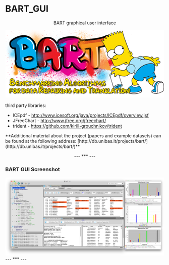 # BART_GUI
<p align="center">
BART graphical user interface
</p>

<p align="center">
  <img src="bart.png"/>
</p>

<p>
third party libraries:
<ul>
  <li> ICEpdf -  <a href="http://www.icesoft.org/java/projects/ICEpdf/overview.jsf">http://www.icesoft.org/java/projects/ICEpdf/overview.jsf</a>  </li>
  <li>JFreeChart -  <a href="http://www.jfree.org/jfreechart/">http://www.jfree.org/jfreechart/</a> </li>
  <li>trident  -  <a href="https://github.com/kirill-grouchnikov/trident">https://github.com/kirill-grouchnikov/trident</a>   </li>
</ul>
</p>

<div>
**Additional material about the project (papers and example datasets) can be found at the following address: [http://db.unibas.it/projects/bart/](http://db.unibas.it/projects/bart/)**
</div>

<p align="center">
--- *** ---

### BART GUI Screenshot ###
 <img src="bartScreen.png"/>
--- *** ---
</p>

